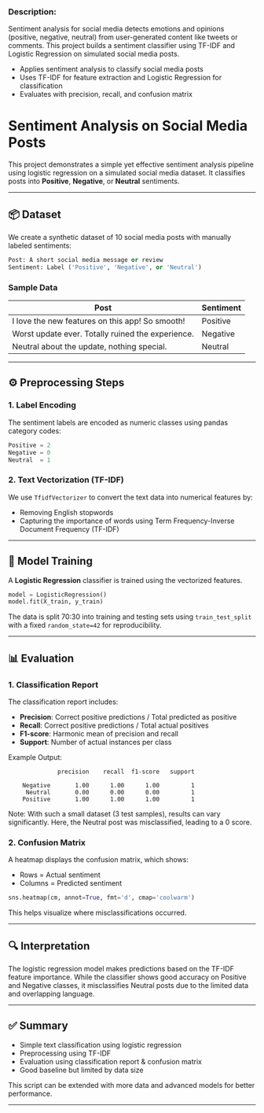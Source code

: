 ### Description:

Sentiment analysis for social media detects emotions and opinions (positive, negative, neutral) from user-generated content like tweets or comments. This project builds a sentiment classifier using TF-IDF and Logistic Regression on simulated social media posts.

- Applies sentiment analysis to classify social media posts
- Uses TF-IDF for feature extraction and Logistic Regression for classification
- Evaluates with precision, recall, and confusion matrix

# Sentiment Analysis on Social Media Posts

This project demonstrates a simple yet effective sentiment analysis pipeline using logistic regression on a simulated social media dataset. It classifies posts into **Positive**, **Negative**, or **Neutral** sentiments.

---

## 📦 Dataset

We create a synthetic dataset of 10 social media posts with manually labeled sentiments:

```python
Post: A short social media message or review
Sentiment: Label ('Positive', 'Negative', or 'Neutral')
```

### Sample Data

| Post                                              | Sentiment |
| ------------------------------------------------- | --------- |
| I love the new features on this app! So smooth!   | Positive  |
| Worst update ever. Totally ruined the experience. | Negative  |
| Neutral about the update, nothing special.        | Neutral   |

---

## ⚙️ Preprocessing Steps

### 1. **Label Encoding**

The sentiment labels are encoded as numeric classes using pandas category codes:

```python
Positive = 2
Negative = 0
Neutral  = 1
```

### 2. **Text Vectorization (TF-IDF)**

We use `TfidfVectorizer` to convert the text data into numerical features by:

* Removing English stopwords
* Capturing the importance of words using Term Frequency-Inverse Document Frequency (TF-IDF)

---

## 🧠 Model Training

A **Logistic Regression** classifier is trained using the vectorized features.

```python
model = LogisticRegression()
model.fit(X_train, y_train)
```

The data is split 70:30 into training and testing sets using `train_test_split` with a fixed `random_state=42` for reproducibility.

---

## 📊 Evaluation

### 1. **Classification Report**

The classification report includes:

* **Precision**: Correct positive predictions / Total predicted as positive
* **Recall**: Correct positive predictions / Total actual positives
* **F1-score**: Harmonic mean of precision and recall
* **Support**: Number of actual instances per class

Example Output:

```
              precision    recall  f1-score   support

    Negative       1.00      1.00      1.00         1
     Neutral       0.00      0.00      0.00         1
    Positive       1.00      1.00      1.00         1
```

Note: With such a small dataset (3 test samples), results can vary significantly. Here, the Neutral post was misclassified, leading to a 0 score.

### 2. **Confusion Matrix**

A heatmap displays the confusion matrix, which shows:

* Rows = Actual sentiment
* Columns = Predicted sentiment

```python
sns.heatmap(cm, annot=True, fmt='d', cmap='coolwarm')
```

This helps visualize where misclassifications occurred.

---

## 🔍 Interpretation

The logistic regression model makes predictions based on the TF-IDF feature importance. While the classifier shows good accuracy on Positive and Negative classes, it misclassifies Neutral posts due to the limited data and overlapping language.

---

## ✅ Summary

* Simple text classification using logistic regression
* Preprocessing using TF-IDF
* Evaluation using classification report & confusion matrix
* Good baseline but limited by data size

This script can be extended with more data and advanced models for better performance.

---
